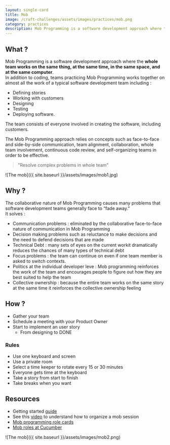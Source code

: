 ```yaml
---
layout: single-card
title: Mob
image: /craft-challenges/assets/images/practices/mob.png
category: practices
description: Mob Programming is a software development approach where the whole team works on the same thing, at the same time, in the same space, and at the same computer.  
---
```



## What ?
Mob Programming is a software development approach where the **whole team works on the same thing, at the same time, in the same space, and at the same computer**.  
In addition to coding, teams practicing Mob Programming works together on almost all the work of a typical software development team including :
* Defining stories
* Working with customers
* Designing
* Testing
* Deploying software.

The team consists of everyone involved in creating the software, including customers.

The Mob Programming approach relies on concepts such as face-to-face and side-by-side communication, team alignment, collaboration, whole team involvement, continuous code review, and self-organizing teams in order to be effective.

> "Resolve complex problems in whole team"

![The mob]({{ site.baseurl }}/assets/images/mob1.jpg)

## Why ?
The collaborative nature of Mob Programming causes many problems that software development teams generally face to “fade away.”  
It solves :
* Communication problems : eliminated by the collaborative face-to-face nature of communication in Mob Programming
* Decision making problems such as reluctance to make decisions and the need to defend decisions that are made
* Technical Debt : many sets of eyes on the current workit dramatically reduces the chances of many types of technical debt
* Focus problems : the team can continue on even if one team member is asked to switch contexts.
* Politics at the individual developer leve : Mob programming reinforces the work of the team and encourages people to figure out how they are best suited to help the team
* Collective ownership : because the entire team works on the same story at the same time it reinforces the collective ownership feeling

## How ?
* Gather your team
* Schedule a meeting with your Product Owner
* Start to implement an user story
    * From designing to DONE

### Rules
 * Use one keyboard and screen
 * Use a private room
 * Select a time keeper to rotate every 15 or 30 minutes
 * Everyone gets time at the keyboard
 *  Take a story from start to finish
 * Take breaks when you want

## Resources
* Getting started [guide](https://www.agileconnection.com/article/getting-started-mob-programming)
* See this [video](https://www.youtube.com/watch?v=dVqUcNKVbYg) to understand how to organize a mob session
* [Mob programming role cards](https://github.com/willemlarsen/mobprogrammingrpg)
* [Mob roles at Cucumber](https://cucumber.io/blog/2017/10/16/five-roles-in-a-healthy-mob)

![The mob]({{ site.baseurl }}/assets/images/mob2.png)
